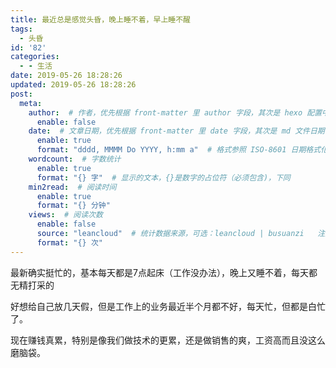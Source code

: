```yaml
---
title: 最近总是感觉头昏，晚上睡不着，早上睡不醒
tags:
  - 头昏
id: '82'
categories:
  - - 生活
date: 2019-05-26 18:28:26
updated: 2019-05-26 18:28:26
post:
  meta:
    author:  # 作者，优先根据 front-matter 里 author 字段，其次是 hexo 配置中 author 值
      enable: false
    date:  # 文章日期，优先根据 front-matter 里 date 字段，其次是 md 文件日期
      enable: true
      format: "dddd, MMMM Do YYYY, h:mm a"  # 格式参照 ISO-8601 日期格式化
    wordcount:  # 字数统计
      enable: true
      format: "{} 字"  # 显示的文本，{}是数字的占位符（必须包含)，下同
    min2read:  # 阅读时间
      enable: true
      format: "{} 分钟"
    views:  # 阅读次数
      enable: false
      source: "leancloud"  # 统计数据来源，可选：leancloud | busuanzi   注意不蒜子会间歇抽风
      format: "{} 次"
---
```


最新确实挺忙的，基本每天都是7点起床（工作没办法），晚上又睡不着，每天都无精打采的

好想给自己放几天假，但是工作上的业务最近半个月都不好，每天忙，但都是白忙了。

现在赚钱真累，特别是像我们做技术的更累，还是做销售的爽，工资高而且没这么磨脑袋。